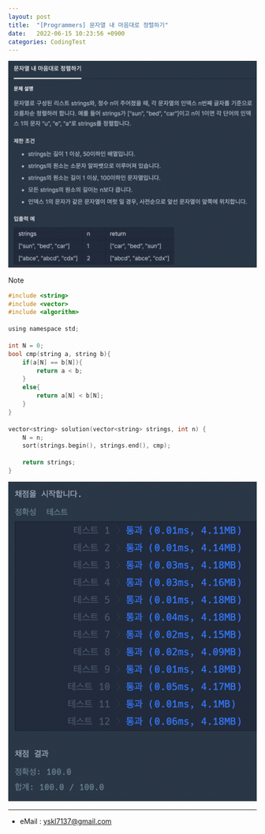 ```yaml
---
layout: post
title:  "[Programmers] 문자열 내 마음대로 정렬하기"
date:   2022-06-15 10:23:56 +0900
categories: CodingTest
---
```


![Scr2](/img/220615/220615_3Scr2.png)

Note <br>

~~~ c
#include <string>
#include <vector>
#include <algorithm>

using namespace std;

int N = 0;
bool cmp(string a, string b){
    if(a[N] == b[N]){
        return a < b;
    }
    else{
        return a[N] < b[N];
    }
}

vector<string> solution(vector<string> strings, int n) {
    N = n;
    sort(strings.begin(), strings.end(), cmp);
    
    return strings;
}
~~~

![Scr1](/img/220615/220615_3Scr1.png)

***
* eMail : <yskl7137@gmail.com>
